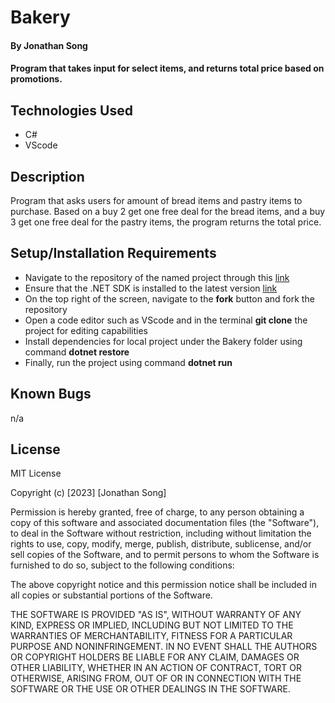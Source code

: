 # Bakery

#### By Jonathan Song

#### Program that takes input for select items, and returns total price based on promotions.

## Technologies Used

* C#
* VScode


## Description
Program that asks users for amount of bread items and pastry items to purchase. Based on a buy 2 get one free deal for the bread items, and a buy 3 get one free deal for the pastry items, the program returns the total price.


## Setup/Installation Requirements

* Navigate to the repository of the named project through this [link](https://github.com/boboflofo/Bakery.git)
* Ensure that the .NET SDK is installed to the latest version [link](https://dotnet.microsoft.com/en-us/download/dotnet/6.0)
* On the top right of the screen, navigate to the **fork** button and fork the repository
* Open a code editor such as VScode and in the terminal **git clone** the project for editing capabilities
* Install dependencies for local project under the Bakery folder using command **dotnet restore**
* Finally, run the project using command **dotnet run**


## Known Bugs
n/a

## License
MIT License

Copyright (c) [2023] [Jonathan Song]

Permission is hereby granted, free of charge, to any person obtaining a copy
of this software and associated documentation files (the "Software"), to deal
in the Software without restriction, including without limitation the rights
to use, copy, modify, merge, publish, distribute, sublicense, and/or sell
copies of the Software, and to permit persons to whom the Software is
furnished to do so, subject to the following conditions:

The above copyright notice and this permission notice shall be included in all
copies or substantial portions of the Software.

THE SOFTWARE IS PROVIDED "AS IS", WITHOUT WARRANTY OF ANY KIND, EXPRESS OR
IMPLIED, INCLUDING BUT NOT LIMITED TO THE WARRANTIES OF MERCHANTABILITY,
FITNESS FOR A PARTICULAR PURPOSE AND NONINFRINGEMENT. IN NO EVENT SHALL THE
AUTHORS OR COPYRIGHT HOLDERS BE LIABLE FOR ANY CLAIM, DAMAGES OR OTHER
LIABILITY, WHETHER IN AN ACTION OF CONTRACT, TORT OR OTHERWISE, ARISING FROM,
OUT OF OR IN CONNECTION WITH THE SOFTWARE OR THE USE OR OTHER DEALINGS IN THE
SOFTWARE.